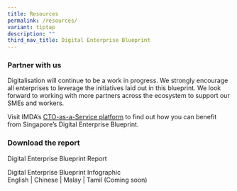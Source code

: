 ```yaml
---
title: Resources
permalink: /resources/
variant: tiptap
description: ""
third_nav_title: Digital Enterprise Blueprint
---
```

<h3>Partner with us</h3>
<p>Digitalisation will continue to be a work in progress. We strongly encourage
all enterprises to leverage the initiatives laid out in this blueprint.
We look forward to working with more partners across the ecosystem to support
our SMEs and workers.</p>
<p>Visit IMDA’s <a href="https://services2.imda.gov.sg/CTOaaS/Highlight/61/singapore-s-digital-enterprise-blueprint--powering-the-next-bound-of-digitalisation?utm_source=MCI&amp;utm_medium=website&amp;utm_campaign=DEB_landing_page" rel="noopener noreferrer nofollow" target="_blank">CTO-as-a-Service platform</a> to
find out how you can benefit from Singapore’s Digital Enterprise Blueprint.</p>
<p></p>
<h3>Download the report</h3>
<p>Digital Enterprise Blueprint Report</p>
<p>Digital Enterprise Blueprint Infographic
<br>English | Chinese | Malay | Tamil (Coming soon)</p>
<p></p>